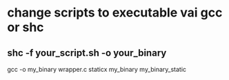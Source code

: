 # change scripts to executable vai gcc or shc

## shc -f your_script.sh -o your_binary

gcc -o my_binary wrapper.c
staticx my_binary my_binary_static
